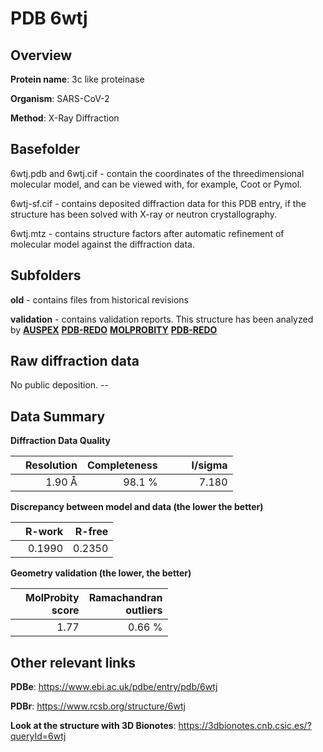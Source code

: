 # PDB 6wtj

## Overview

**Protein name**: 3c like proteinase

**Organism**: SARS-CoV-2

**Method**: X-Ray Diffraction

## Basefolder

6wtj.pdb and 6wtj.cif - contain the coordinates of the threedimensional molecular model, and can be viewed with, for example, Coot or Pymol.

6wtj-sf.cif - contains deposited diffraction data for this PDB entry, if the structure has been solved with X-ray or neutron crystallography.

6wtj.mtz - contains structure factors after automatic refinement of molecular model against the diffraction data.

## Subfolders



**old** - contains files from historical revisions

**validation** - contains validation reports. This structure has been analyzed by [**AUSPEX**](https://github.com/thorn-lab/coronavirus_structural_task_force/tree/master/pdb/3c_like_proteinase/SARS-CoV-2/6wtj/validation/auspex) [**PDB-REDO**](https://github.com/thorn-lab/coronavirus_structural_task_force/tree/master/pdb/3c_like_proteinase/SARS-CoV-2/6wtj/validation/pdb-redo) [**MOLPROBITY**](https://github.com/thorn-lab/coronavirus_structural_task_force/tree/master/pdb/3c_like_proteinase/SARS-CoV-2/6wtj/validation/molprobity) [**PDB-REDO**](https://github.com/thorn-lab/coronavirus_structural_task_force/blob/master/pdb/3c_like_proteinase/SARS-CoV-2/6wtj/validation/Xtriage_output.log) 

## Raw diffraction data

No public deposition. --<br> 

## Data Summary
**Diffraction Data Quality**

|   | Resolution | Completeness| I/sigma |
|---|-------------:|----------------:|--------------:|
|   |1.90 Å|98.1  %|<img width=50/>7.180|

**Discrepancy between model and data (the lower the better)**

|   | **R-work**| **R-free**   
|---|-------------:|----------------:|           
||  0.1990|  0.2350|

**Geometry validation (the lower, the better)**

|   |**MolProbity<br>score**| **Ramachandran<br>outliers** 
|---|-------------:|----------------:|
||  1.77|  0.66 %|

 

 



## Other relevant links 
**PDBe**:  https://www.ebi.ac.uk/pdbe/entry/pdb/6wtj
 
**PDBr**: https://www.rcsb.org/structure/6wtj 

**Look at the structure with 3D Bionotes**: https://3dbionotes.cnb.csic.es/?queryId=6wtj

